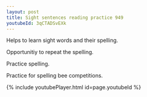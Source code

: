 ```yaml
---
layout: post
title: Sight sentences reading practice 949
youtubeId: 3qCTADSvEXk
---
```

 
 
Helps to learn sight words and their spelling.

Opportunitiy to repeat the spelling. 

Practice spelling. 
 
Practice for spelling bee competitions. 
 
{% include youtubePlayer.html id=page.youtubeId %}
 
 
